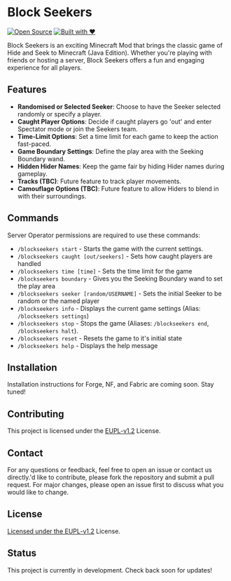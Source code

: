# Block Seekers

[![Open Source](https://forthebadge.com/images/badges/open-source.svg)](https://forthebadge.com) [![Built with ❤️](https://forthebadge.com/images/badges/built-with-love.svg)](https://forthebadge.com) 

Block Seekers is an exciting Minecraft Mod that brings the classic game of Hide and Seek to Minecraft (Java Edition). Whether you're playing with friends or hosting a server, Block Seekers offers a fun and engaging experience for all players.

## Features

- **Randomised or Selected Seeker**: Choose to have the Seeker selected randomly or specify a player.
- **Caught Player Options**: Decide if caught players go 'out' and enter Spectator mode or join the Seekers team.
- **Time-Limit Options**: Set a time limit for each game to keep the action fast-paced.
- **Game Boundary Settings**: Define the play area with the Seeking Boundary wand.
- **Hidden Hider Names**: Keep the game fair by hiding Hider names during gameplay.
- **Tracks (TBC)**: Future feature to track player movements.
- **Camouflage Options (TBC)**: Future feature to allow Hiders to blend in with their surroundings.

## Commands

Server Operator permissions are required to use these commands:

- `/blockseekers start` - Starts the game with the current settings.
- `/blockseekers caught [out/seekers]` - Sets how caught players are handled
- `/blockseekers time [time]` - Sets the time limit for the game
- `/blockseekers boundary` - Gives you the Seeking Boundary wand to set the play area
- `/blockseekers seeker [random/USERNAME]` - Sets the initial Seeker to be random or the named player
- `/blockseekers info` - Displays the current game settings (Alias: `/blockseekers settings`)
- `/blockseekers stop` - Stops the game (Aliases: `/blockseekers end`, `/blockseekers halt`).
- `/blockseekers reset` - Resets the game to it's initial state
- `/blockseekers help` - Displays the help message

## Installation

Installation instructions for Forge, NF, and Fabric are coming soon. Stay tuned!

## Contributing

This project is licensed under the [EUPL-v1.2](LICENSE.md) License.

## Contact

For any questions or feedback, feel free to open an issue or contact us directly.'d like to contribute, please fork the repository and submit a pull request. For major changes, please open an issue first to discuss what you would like to change.

## License

[Licensed under the EUPL-v1.2](LICENSE.md) License.

## Status

This project is currently in development. Check back soon for updates!
